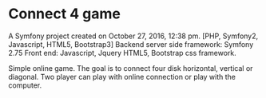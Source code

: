 Connect 4 game
=======

A Symfony project created on October 27, 2016, 12:38 pm.
[PHP, Symfony2, Javascript, HTML5, Bootstrap3]
Backend server side framework: Symfony 2.75
Front end: Javascript, Jquery HTML5, Bootstrap css framework.

Simple online game. The goal is to connect four disk horizontal, vertical or diagonal.
Two player can play with online connection or play with the computer.
